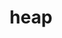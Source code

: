 ---
category: 4-letters
denotation: null
name: heap
reference_link: https://www.etymonline.com/word/heap
root_language: null
root_name: null
title: heap
type: free
word_sums:
- respelling: heap
  sum: 'Heap + '
---